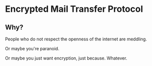 # Encrypted Mail Transfer Protocol

## Why?

People who do not respect the openness of the internet are meddling.

Or maybe you're paranoid.

Or maybe you just want encryption, just because. Whatever.
